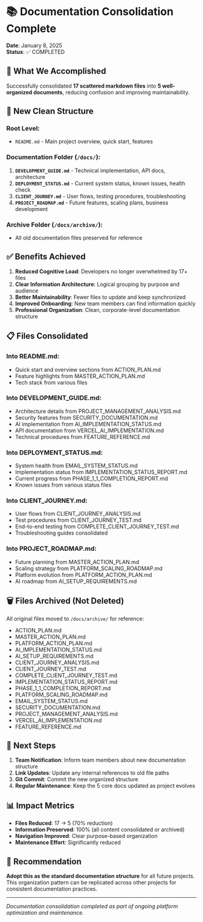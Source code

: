 # 📚 Documentation Consolidation Complete

**Date**: January 8, 2025  
**Status**: ✅ COMPLETED

## 🎯 **What We Accomplished**

Successfully consolidated **17 scattered markdown files** into **5 well-organized documents**, reducing confusion and improving maintainability.

## 📁 **New Clean Structure**

### **Root Level:**
- `README.md` - Main project overview, quick start, features

### **Documentation Folder (`/docs/`):**
1. **`DEVELOPMENT_GUIDE.md`** - Technical implementation, API docs, architecture
2. **`DEPLOYMENT_STATUS.md`** - Current system status, known issues, health check
3. **`CLIENT_JOURNEY.md`** - User flows, testing procedures, troubleshooting
4. **`PROJECT_ROADMAP.md`** - Future features, scaling plans, business development

### **Archive Folder (`/docs/archive/`):**
- All old documentation files preserved for reference

## ✅ **Benefits Achieved**

1. **Reduced Cognitive Load**: Developers no longer overwhelmed by 17+ files
2. **Clear Information Architecture**: Logical grouping by purpose and audience
3. **Better Maintainability**: Fewer files to update and keep synchronized
4. **Improved Onboarding**: New team members can find information quickly
5. **Professional Organization**: Clean, corporate-level documentation structure

## 📋 **Files Consolidated**

### **Into README.md:**
- Quick start and overview sections from ACTION_PLAN.md
- Feature highlights from MASTER_ACTION_PLAN.md
- Tech stack from various files

### **Into DEVELOPMENT_GUIDE.md:**
- Architecture details from PROJECT_MANAGEMENT_ANALYSIS.md
- Security features from SECURITY_DOCUMENTATION.md
- AI implementation from AI_IMPLEMENTATION_STATUS.md
- API documentation from VERCEL_AI_IMPLEMENTATION.md
- Technical procedures from FEATURE_REFERENCE.md

### **Into DEPLOYMENT_STATUS.md:**
- System health from EMAIL_SYSTEM_STATUS.md
- Implementation status from IMPLEMENTATION_STATUS_REPORT.md
- Current progress from PHASE_1_1_COMPLETION_REPORT.md
- Known issues from various status files

### **Into CLIENT_JOURNEY.md:**
- User flows from CLIENT_JOURNEY_ANALYSIS.md
- Test procedures from CLIENT_JOURNEY_TEST.md
- End-to-end testing from COMPLETE_CLIENT_JOURNEY_TEST.md
- Troubleshooting guides consolidated

### **Into PROJECT_ROADMAP.md:**
- Future planning from MASTER_ACTION_PLAN.md
- Scaling strategy from PLATFORM_SCALING_ROADMAP.md
- Platform evolution from PLATFORM_ACTION_PLAN.md
- AI roadmap from AI_SETUP_REQUIREMENTS.md

## 🗑️ **Files Archived (Not Deleted)**

All original files moved to `/docs/archive/` for reference:
- ACTION_PLAN.md
- MASTER_ACTION_PLAN.md
- PLATFORM_ACTION_PLAN.md
- AI_IMPLEMENTATION_STATUS.md
- AI_SETUP_REQUIREMENTS.md
- CLIENT_JOURNEY_ANALYSIS.md
- CLIENT_JOURNEY_TEST.md
- COMPLETE_CLIENT_JOURNEY_TEST.md
- IMPLEMENTATION_STATUS_REPORT.md
- PHASE_1_1_COMPLETION_REPORT.md
- PLATFORM_SCALING_ROADMAP.md
- EMAIL_SYSTEM_STATUS.md
- SECURITY_DOCUMENTATION.md
- PROJECT_MANAGEMENT_ANALYSIS.md
- VERCEL_AI_IMPLEMENTATION.md
- FEATURE_REFERENCE.md

## 🚀 **Next Steps**

1. **Team Notification**: Inform team members about new documentation structure
2. **Link Updates**: Update any internal references to old file paths
3. **Git Commit**: Commit the new organized structure
4. **Regular Maintenance**: Keep the 5 core docs updated as project evolves

## 📊 **Impact Metrics**

- **Files Reduced**: 17 → 5 (70% reduction)
- **Information Preserved**: 100% (all content consolidated or archived)
- **Navigation Improved**: Clear purpose-based organization
- **Maintenance Effort**: Significantly reduced

## 🎯 **Recommendation**

**Adopt this as the standard documentation structure** for all future projects. This organization pattern can be replicated across other projects for consistent documentation practices.

---

*Documentation consolidation completed as part of ongoing platform optimization and maintenance.*
